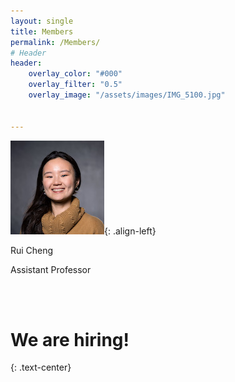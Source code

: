 ```yaml
--- 
layout: single
title: Members
permalink: /Members/
# Header
header:
    overlay_color: "#000"
    overlay_filter: "0.5"
    overlay_image: "/assets/images/IMG_5100.jpg" 


---
```




![image](/assets/images/headshot_RuiCheng.JPG){: .align-left} 

Rui Cheng 

Assistant Professor 

<br/><br/>


# We are hiring!
{: .text-center}



